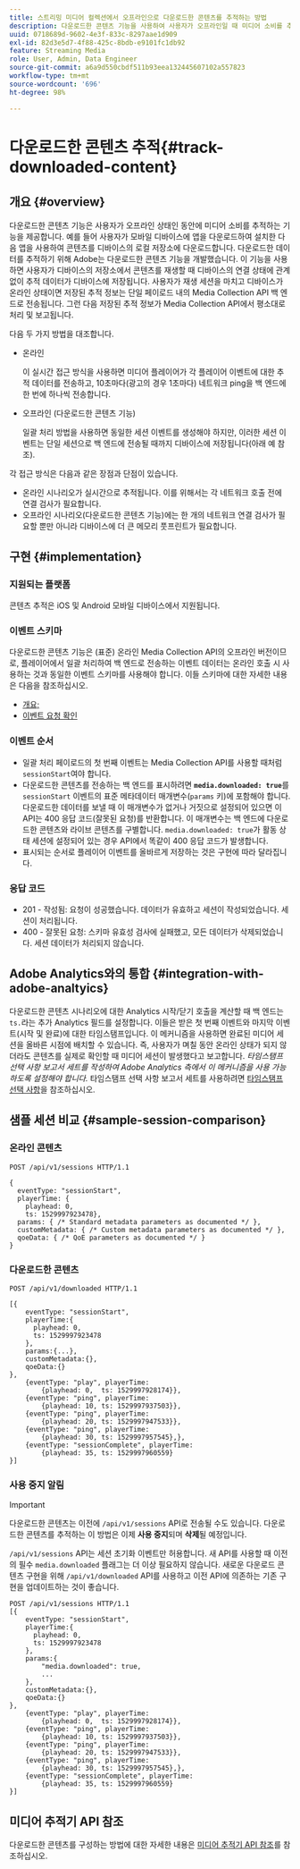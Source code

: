 ```yaml
---
title: 스트리밍 미디어 컬렉션에서 오프라인으로 다운로드한 콘텐츠를 추적하는 방법
description: 다운로드한 콘텐츠 기능을 사용하여 사용자가 오프라인일 때 미디어 소비를 추적할 수 있습니다.
uuid: 0718689d-9602-4e3f-833c-8297aae1d909
exl-id: 82d3e5d7-4f88-425c-8bdb-e9101fc1db92
feature: Streaming Media
role: User, Admin, Data Engineer
source-git-commit: a6a9d550cbdf511b93eea132445607102a557823
workflow-type: tm+mt
source-wordcount: '696'
ht-degree: 98%

---
```


# 다운로드한 콘텐츠 추적{#track-downloaded-content}

## 개요 {#overview}

다운로드한 콘텐츠 기능은 사용자가 오프라인 상태인 동안에 미디어 소비를 추적하는 기능을 제공합니다. 예를 들어 사용자가 모바일 디바이스에 앱을 다운로드하여 설치한 다음 앱을 사용하여 콘텐츠를 디바이스의 로컬 저장소에 다운로드합니다. 다운로드한 데이터를 추적하기 위해 Adobe는 다운로드한 콘텐츠 기능을 개발했습니다. 이 기능을 사용하면 사용자가 디바이스의 저장소에서 콘텐츠를 재생할 때 디바이스의 연결 상태에 관계없이 추적 데이터가 디바이스에 저장됩니다. 사용자가 재생 세션을 마치고 디바이스가 온라인 상태이면 저장된 추적 정보는 단일 페이로드 내의 Media Collection API 백 엔드로 전송됩니다. 그런 다음 저장된 추적 정보가 Media Collection API에서 평소대로 처리 및 보고됩니다.

다음 두 가지 방법을 대조합니다.

* 온라인

  이 실시간 접근 방식을 사용하면 미디어 플레이어가 각 플레이어 이벤트에 대한 추적 데이터를 전송하고, 10초마다(광고의 경우 1초마다) 네트워크 ping을 백 엔드에 한 번에 하나씩 전송합니다.

* 오프라인 (다운로드한 콘텐츠 기능)

  일괄 처리 방법을 사용하면 동일한 세션 이벤트를 생성해야 하지만, 이러한 세션 이벤트는 단일 세션으로 백 엔드에 전송될 때까지 디바이스에 저장됩니다(아래 예 참조).

각 접근 방식은 다음과 같은 장점과 단점이 있습니다.
* 온라인 시나리오가 실시간으로 추적됩니다. 이를 위해서는 각 네트워크 호출 전에 연결 검사가 필요합니다.
* 오프라인 시나리오(다운로드한 콘텐츠 기능)에는 한 개의 네트워크 연결 검사가 필요할 뿐만 아니라 디바이스에 더 큰 메모리 풋프린트가 필요합니다.

## 구현 {#implementation}

### 지원되는 플랫폼

콘텐츠 추적은 iOS 및 Android 모바일 디바이스에서 지원됩니다.

### 이벤트 스키마

다운로드한 콘텐츠 기능은 (표준) 온라인 Media Collection API의 오프라인 버전이므로, 플레이어에서 일괄 처리하여 백 엔드로 전송하는 이벤트 데이터는 온라인 호출 시 사용하는 것과 동일한 이벤트 스키마를 사용해야 합니다. 이들 스키마에 대한 자세한 내용은 다음을 참조하십시오.
* [개요;](/help/implementation/media-collection-api/mc-api-overview.md)
* [이벤트 요청 확인](/help/implementation/media-collection-api/mc-api-impl/mc-api-validate-reqs.md)

### 이벤트 순서

* 일괄 처리 페이로드의 첫 번째 이벤트는 Media Collection API를 사용할 때처럼 `sessionStart`여야 합니다.
* 다운로드한 콘텐츠를 전송하는 백 엔드를 표시하려면 **`media.downloaded: true`**&#x200B;를 `sessionStart` 이벤트의 표준 메타데이터 매개변수(`params` 키)에 포함해야 합니다. 다운로드한 데이터를 보낼 때 이 매개변수가 없거나 거짓으로 설정되어 있으면 이 API는 400 응답 코드(잘못된 요청)를 반환합니다. 이 매개변수는 백 엔드에 다운로드한 콘텐츠와 라이브 콘텐츠를 구별합니다. `media.downloaded: true`가 활동 상태 세션에 설정되어 있는 경우 API에서 똑같이 400 응답 코드가 발생합니다.
* 표시되는 순서로 플레이어 이벤트를 올바르게 저장하는 것은 구현에 따라 달라집니다.

### 응답 코드

* 201 - 작성됨: 요청이 성공했습니다. 데이터가 유효하고 세션이 작성되었습니다. 세션이 처리됩니다.
* 400 - 잘못된 요청: 스키마 유효성 검사에 실패했고, 모든 데이터가 삭제되었습니다. 세션 데이터가 처리되지 않습니다.

## Adobe Analytics와의 통합 {#integration-with-adobe-analtyics}

다운로드한 콘텐츠 시나리오에 대한 Analytics 시작/닫기 호출을 계산할 때 백 엔드는 `ts.`라는 추가 Analytics 필드를 설정합니다. 이들은 받은 첫 번째 이벤트와 마지막 이벤트(시작 및 완료)에 대한 타임스탬프입니다. 이 메커니즘을 사용하면 완료된 미디어 세션을 올바른 시점에 배치할 수 있습니다. 즉, 사용자가 며칠 동안 온라인 상태가 되지 않더라도 콘텐츠를 실제로 확인할 때 미디어 세션이 발생했다고 보고합니다. _타임스탬프 선택 사항 보고서 세트를 작성하여 Adobe Analytics 측에서 이 메커니즘을 사용 가능하도록 설정해야 합니다._ 타임스탬프 선택 사항 보고서 세트를 사용하려면 [타임스탬프 선택 사항](https://experienceleague.adobe.com/docs/analytics/admin/admin-tools/timestamp-optional.html?lang=ko-KR)을 참조하십시오.

## 샘플 세션 비교 {#sample-session-comparison}

### 온라인 콘텐츠

```
POST /api/v1/sessions HTTP/1.1

{
  eventType: "sessionStart",
  playerTime: {
    playhead: 0,  
    ts: 1529997923478},  
  params: { /* Standard metadata parameters as documented */ },  
  customMetadata: { /* Custom metadata parameters as documented */ },  
  qoeData: { /* QoE parameters as documented */ }
}
```

### 다운로드한 콘텐츠

```
POST /api/v1/downloaded HTTP/1.1

[{
    eventType: "sessionStart",
    playerTime:{
      playhead: 0,
      ts: 1529997923478
    },  
    params:{...},
    customMetadata:{},  
    qoeData:{}
},
    {eventType: "play", playerTime:
        {playhead: 0,  ts: 1529997928174}},
    {eventType: "ping", playerTime:
        {playhead: 10, ts: 1529997937503}},
    {eventType: "ping", playerTime:
        {playhead: 20, ts: 1529997947533}},
    {eventType: "ping", playerTime:
        {playhead: 30, ts: 1529997957545},},
    {eventType: "sessionComplete", playerTime:
        {playhead: 35, ts: 1529997960559}
}]
```

### 사용 중지 알림

>[!IMPORTANT]
>
>다운로드한 콘텐츠는 이전에 `/api/v1/sessions` API로 전송될 수도 있습니다. 다운로드한 콘텐츠를 추적하는 이 방법은 이제 **사용 중지**&#x200B;되며 **삭제**&#x200B;될 예정입니다.


`/api/v1/sessions` API는 세션 초기화 이벤트만 허용합니다.
새 API를 사용할 때 이전의 필수 `media.downloaded` 플래그는 더 이상 필요하지 않습니다.
새로운 다운로드 콘텐츠 구현을 위해 `/api/v1/downloaded` API를 사용하고 이전 API에 의존하는 기존 구현을 업데이트하는 것이 좋습니다.


```
POST /api/v1/sessions HTTP/1.1
[{
    eventType: "sessionStart",
    playerTime:{
      playhead: 0,
      ts: 1529997923478
    },
    params:{
        "media.downloaded": true,
        ...
    },
    customMetadata:{},  
    qoeData:{}
},
    {eventType: "play", playerTime:
        {playhead: 0,  ts: 1529997928174}},
    {eventType: "ping", playerTime:
        {playhead: 10, ts: 1529997937503}},
    {eventType: "ping", playerTime:
        {playhead: 20, ts: 1529997947533}},
    {eventType: "ping", playerTime:
        {playhead: 30, ts: 1529997957545},},
    {eventType: "sessionComplete", playerTime:
        {playhead: 35, ts: 1529997960559}
}]
```

## 미디어 추적기 API 참조

다운로드한 콘텐츠를 구성하는 방법에 대한 자세한 내용은 [미디어 추적기 API 참조](https://developer.adobe.com/client-sdks/documentation/adobe-media-analytics/api-reference/)를 참조하십시오.
